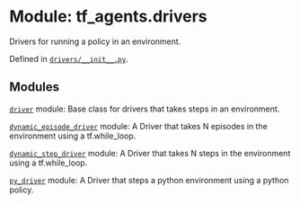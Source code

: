 <div itemscope itemtype="http://developers.google.com/ReferenceObject">
<meta itemprop="name" content="tf_agents.drivers" />
<meta itemprop="path" content="Stable" />
</div>

# Module: tf_agents.drivers

Drivers for running a policy in an environment.



Defined in [`drivers/__init__.py`](https://github.com/tensorflow/agents/tree/master/tf_agents/drivers/__init__.py).

<!-- Placeholder for "Used in" -->


## Modules

[`driver`](../tf_agents/drivers/driver.md) module: Base class for drivers that takes steps in an environment.

[`dynamic_episode_driver`](../tf_agents/drivers/dynamic_episode_driver.md) module: A Driver that takes N episodes in the environment using a tf.while_loop.

[`dynamic_step_driver`](../tf_agents/drivers/dynamic_step_driver.md) module: A Driver that takes N steps in the environment using a tf.while_loop.

[`py_driver`](../tf_agents/drivers/py_driver.md) module: A Driver that steps a python environment using a python policy.

